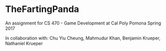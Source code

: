 # TheFartingPanda

An assignment for CS 470 - Game Development at Cal Poly Pomona Spring 2017

In collaboration with:
Chu Yiu Cheung,
Mahmudur Khan,
Benjamin Krueper,
Nathaniel Krueper
